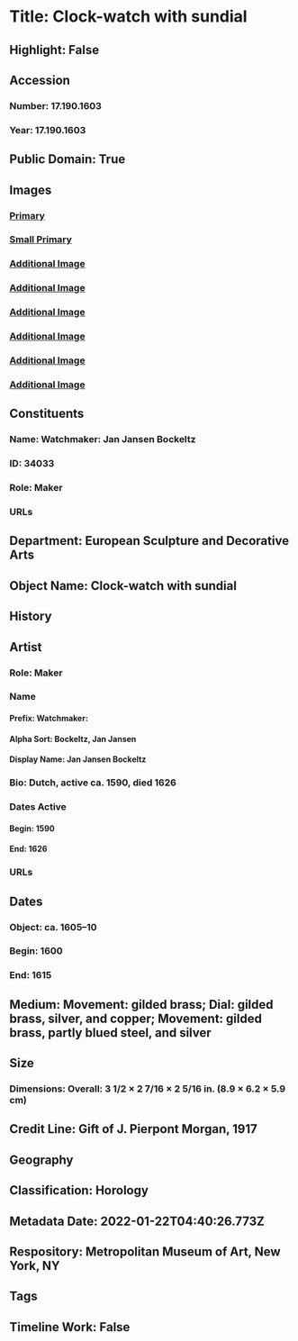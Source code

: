 # Title: Clock-watch with sundial
## Highlight: False
## Accession
### Number: 17.190.1603
### Year: 17.190.1603
## Public Domain: True
## Images
### [Primary](https://images.metmuseum.org/CRDImages/es/original/DP340434.jpg)
### [Small Primary](https://images.metmuseum.org/CRDImages/es/web-large/DP340434.jpg)
### [Additional Image](https://images.metmuseum.org/CRDImages/es/original/DP340673.jpg)
### [Additional Image](https://images.metmuseum.org/CRDImages/es/original/DP340430.jpg)
### [Additional Image](https://images.metmuseum.org/CRDImages/es/original/DP340432.jpg)
### [Additional Image](https://images.metmuseum.org/CRDImages/es/original/DP340431.jpg)
### [Additional Image](https://images.metmuseum.org/CRDImages/es/original/DP340433.jpg)
### [Additional Image](https://images.metmuseum.org/CRDImages/es/original/DP338577.jpg)
## Constituents
### Name: Watchmaker: Jan Jansen Bockeltz
### ID: 34033
### Role: Maker
### URLs
## Department: European Sculpture and Decorative Arts
## Object Name: Clock-watch with sundial
## History
## Artist
### Role: Maker
### Name
#### Prefix: Watchmaker:
#### Alpha Sort: Bockeltz, Jan Jansen
#### Display Name: Jan Jansen Bockeltz
### Bio: Dutch, active ca. 1590, died 1626
### Dates Active
#### Begin: 1590
#### End: 1626
### URLs
## Dates
### Object: ca. 1605–10
### Begin: 1600
### End: 1615
## Medium: Movement: gilded brass; Dial: gilded brass, silver, and copper; Movement: gilded brass, partly blued steel, and silver
## Size
### Dimensions: Overall: 3 1/2 × 2 7/16 × 2 5/16 in. (8.9 × 6.2 × 5.9 cm)
## Credit Line: Gift of J. Pierpont Morgan, 1917
## Geography
## Classification: Horology
## Metadata Date: 2022-01-22T04:40:26.773Z
## Respository: Metropolitan Museum of Art, New York, NY
## Tags
## Timeline Work: False